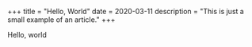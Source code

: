 +++
title = "Hello, World"
date = 2020-03-11
description = "This is just a small example of an article."
+++

Hello, world